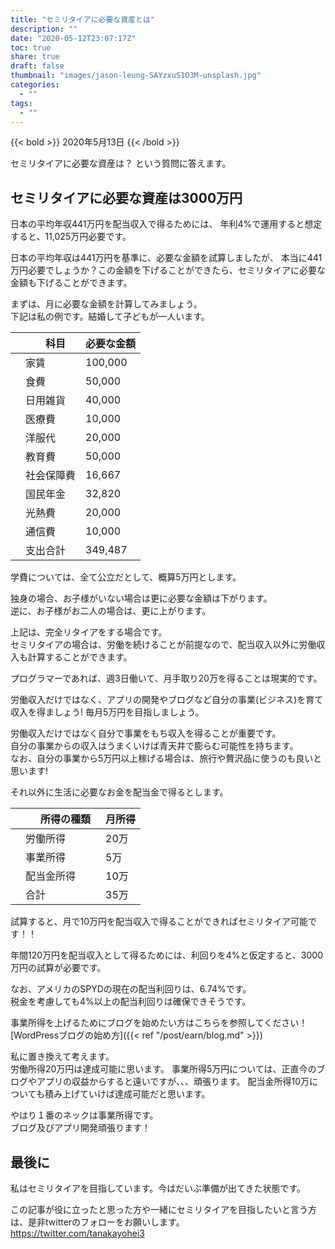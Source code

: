 ```yaml
---
title: "セミリタイアに必要な資産とは"
description: ""
date: "2020-05-12T23:07:17Z"
toc: true
share: true
draft: false
thumbnail: "images/jason-leung-SAYzxuS1O3M-unsplash.jpg"
categories:
  - ""
tags:
  - ""
---
```


{{< bold >}}
2020年5月13日
{{< /bold >}}

セミリタイアに必要な資産は？
という質問に答えます。

<!--more-->

## セミリタイアに必要な資産は3000万円

日本の平均年収441万円を配当収入で得るためには、
年利4%で運用すると想定すると、11,025万円必要です。

日本の平均年収は441万円を基準に、必要な金額を試算しましたが、
本当に441万円必要でしょうか？この金額を下げることができたら、セミリタイアに必要な金額も下げることができます。  

まずは、月に必要な金額を計算してみましょう。  
下記は私の例です。結婚して子どもが一人います。

|  |　科目　| 必要な金額 |
| --- | --- | --- |
| 	| 家賃 | 100,000 |
| 	| 食費 | 50,000  |
| 	| 日用雑貨 | 40,000 |
| 	| 医療費 | 10,000  |
| 	| 洋服代 | 20,000  |
| 	| 教育費 | 50,000  |
| 	| 社会保障費 | 16,667  |
| 	| 国民年金 | 32,820 |
| 	| 光熱費 | 20,000 |
| 	| 通信費 | 10,000 |
| 	| 支出合計 | 349,487 |

学費については、全て公立だとして、概算5万円とします。  

独身の場合、お子様がいない場合は更に必要な金額は下がります。  
逆に、お子様がお二人の場合は、更に上がります。  

上記は、完全リタイアをする場合です。  
セミリタイアの場合は、労働を続けることが前提なので、配当収入以外に労働収入も計算することができます。  

プログラマーであれば、週3日働いて、月手取り20万を得ることは現実的です。    

労働収入だけではなく、アプリの開発やブログなど自分の事業(ビジネス)を育て収入を得ましょう!
毎月5万円を目指しましょう。  

労働収入だけではなく自分で事業をもち収入を得ることが重要です。  
自分の事業からの収入はうまくいけば青天井で膨らむ可能性を持ちます。  
なお、自分の事業から5万円以上稼げる場合は、旅行や贅沢品に使うのも良いと思います!

それ以外に生活に必要なお金を配当金で得るとします。

|  |　所得の種類　| 月所得 |
| --- | --- | --- |
| 	| 労働所得 | 20万 |
| 	| 事業所得　| 5万 |
| 	| 配当金所得 | 10万 |
| 	| 合計 | 35万 |

試算すると、月で10万円を配当収入で得ることができればセミリタイア可能です！！  

年間120万円を配当収入として得るためには、利回りを4%と仮定すると、3000万円の試算が必要です。

なお、アメリカのSPYDの現在の配当利回りは、6.74%です。  
税金を考慮しても4%以上の配当利回りは確保できそうです。 

事業所得を上げるためにブログを始めたい方はこちらを参照してください！  
[WordPressブログの始め方]({{< ref "/post/earn/blog.md" >}})  

私に置き換えて考えます。  
労働所得20万円は達成可能に思います。 
事業所得5万円については、正直今のブログやアプリの収益からすると遠いですが、、、頑張ります。
配当金所得10万についても積み上げていけば達成可能だと思います。 

やはり１番のネックは事業所得です。  
ブログ及びアプリ開発頑張ります！

## 最後に

私はセミリタイアを目指しています。今はだいぶ準備が出てきた状態です。

この記事が役に立ったと思った方や一緒にセミリタイアを目指したいと言う方は、是非twitterのフォローをお願いします。  
https://twitter.com/tanakayohei3







